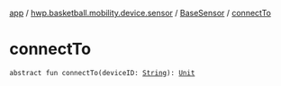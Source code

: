 [app](../../index.md) / [hwp.basketball.mobility.device.sensor](../index.md) / [BaseSensor](index.md) / [connectTo](.)

# connectTo

`abstract fun connectTo(deviceID: `[`String`](https://kotlinlang.org/api/latest/jvm/stdlib/kotlin/-string/index.html)`): `[`Unit`](https://kotlinlang.org/api/latest/jvm/stdlib/kotlin/-unit/index.html)